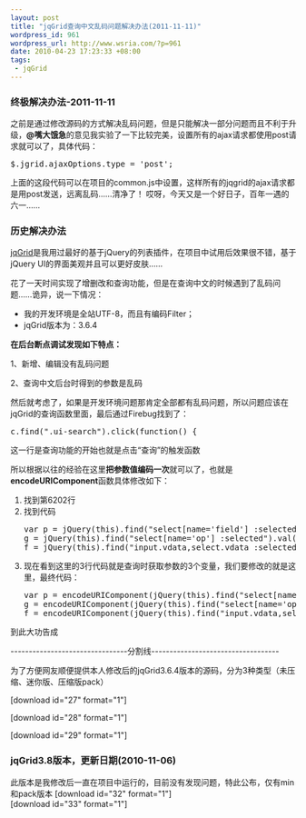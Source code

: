 ```yaml
--- 
layout: post
title: "jqGrid查询中文乱码问题解决办法(2011-11-11)"
wordpress_id: 961
wordpress_url: http://www.wsria.com/?p=961
date: 2010-04-23 17:23:33 +08:00
tags: 
 - jqGrid
---
```

<h3>终极解决办法-2011-11-11</h3>
之前是通过修改源码的方式解决乱码问题，但是只能解决一部分问题而且不利于升级，<strong>@嘴大饿急</strong>的意见我实验了一下比较完美，设置所有的ajax请求都使用post请求就可以了，具体代码：
<pre>
$.jgrid.ajaxOptions.type = 'post';
</pre>
上面的这段代码可以在项目的common.js中设置，这样所有的jqgrid的ajax请求都是用post发送，远离乱码……清净了！
哎呀，今天又是一个好日子，百年一遇的六一……

<h3>历史解决办法</h3>
<a href="http://www.trirand.com/blog/">jqGrid</a>是我用过最好的基于jQuery的列表插件，在项目中试用后效果很不错，基于jQuery UI的界面美观并且可以更好皮肤……

花了一天时间实现了增删改和查询功能，但是在查询中文的时候遇到了乱码问题……诡异，说一下情况：
<ul>
	<li>我的开发环境是全站UTF-8，而且有编码Filter；</li>
	<li>jqGrid版本为：3.6.4</li>
</ul>
<strong>在后台断点调试发现如下特点：</strong>

1、新增、编辑没有乱码问题

2、查询中文后台时得到的参数是乱码

然后就考虑了，如果是开发环境问题那肯定全部都有乱码问题，所以问题应该在jqGrid的查询函数里面，最后通过Firebug找到了：
<pre class="brush: js">c.find(".ui-search").click(function() {</pre>
这一行是查询功能的开始也就是点击“查询”的触发函数

所以根据以往的经验在这里<strong>把参数值编码一次</strong>就可以了，也就是<strong>encodeURIComponent</strong>函数具体修改如下：
<ol>
	<li>找到第6202行</li>
	<li>找到代码
<pre class="brush: js" line="6201">var p = jQuery(this).find("select[name='field'] :selected").val(),
g = jQuery(this).find("select[name='op'] :selected").val(),
f = jQuery(this).find("input.vdata,select.vdata :selected").val();</pre>
</li>
	<li>现在看到这里的3行代码就是查询时获取参数的3个变量，我们要修改的就是这里，最终代码：
<pre class="brush: js" line="6202">var p = encodeURIComponent(jQuery(this).find("select[name='field'] :selected").val()),
g = encodeURIComponent(jQuery(this).find("select[name='op'] :selected").val()),
f = encodeURIComponent(jQuery(this).find("input.vdata,select.vdata :selected").val());</pre>
</li>
</ol>
到此大功告成

--------------------------------分割线-----------------------------------

为了方便网友顺便提供本人修改后的jqGrid3.6.4版本的源码，分为3种类型（未压缩、迷你版、压缩版pack）

[download id="27" format="1"]<br/>

[download id="28" format="1"]<br/>

[download id="29" format="1"]

<h3>jqGrid3.8版本，更新日期(2010-11-06)</h3>
此版本是我修改后一直在项目中运行的，目前没有发现问题，特此公布，仅有min和pack版本
[download id="32" format="1"]<br/>
[download id="33" format="1"]

